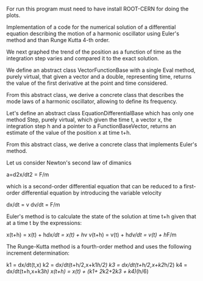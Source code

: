 For run this program must need to have install ROOT-CERN for doing the plots.

Implementation of a code for the numerical solution of a differential equation describing the motion of a harmonic oscillator using Euler's method and than Runge Kutta 4-th order. 

We next graphed the trend of the position as a function of time as the integration step varies and compared it to the exact solution.

We define an abstract class VectorFunctionBase with a single Eval method, purely virtual, that given a vector and a double, representing time, returns the value of the first derivative at the point and time considered.

From this abstract class, we derive a concrete class that describes the mode laws of a harmonic oscillator, allowing to define its frequency.

Let's define an abstract class EquationDifferentialBase which has only one method Step, purely virtual, which given the time t, a vector x, the integration step h and a pointer to a FunctionBaseVector, returns an estimate of the value of the position x at time t+h. 

From this abstract class, we derive a concrete class that implements Euler's method. 

Let us consider Newton's second law of dimanics

a=d2x/dt2 = F/m

which is a second-order differential equation that can be reduced to a first-order differential equation by introducing the variable velocity

dx/dt = v
dv/dt = F/m

Euler's method is to calculate the state of the solution at time t+h given that at a time t by the expressions:

x(t+h) = x(t) + h*dx/dt = x(t) + h*v
v(t+h) = v(t) + h*dv/dt = v(t) + h*F/m

The Runge-Kutta method is a fourth-order method and uses the following increment determination:

k1 = dx/dt(t,x)
k2 = dx/dt(t+h/2,x+k1*h/2)
k3 = dx/dt(t+h/2,x+k2*h/2)
k4 = dx/dt(t+h,x+k3*h)
x(t+h) = x(t) + (k1+ 2*k2+2*k3 + k4)*(h/6)

